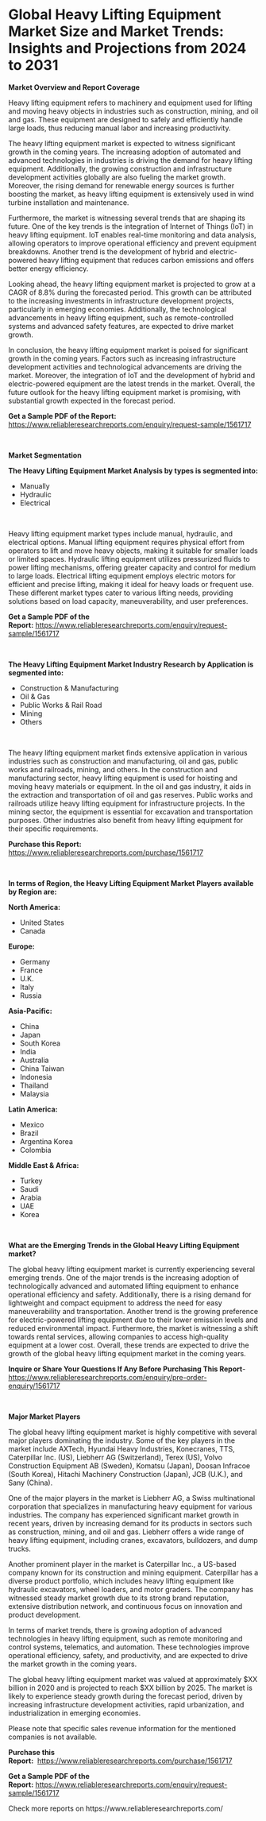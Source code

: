 <p><h1>Global Heavy Lifting Equipment Market Size and Market Trends: Insights and Projections from 2024 to 2031</h1></p><p><strong>Market Overview and Report Coverage</strong></p>
<p><p>Heavy lifting equipment refers to machinery and equipment used for lifting and moving heavy objects in industries such as construction, mining, and oil and gas. These equipment are designed to safely and efficiently handle large loads, thus reducing manual labor and increasing productivity.</p><p>The heavy lifting equipment market is expected to witness significant growth in the coming years. The increasing adoption of automated and advanced technologies in industries is driving the demand for heavy lifting equipment. Additionally, the growing construction and infrastructure development activities globally are also fueling the market growth. Moreover, the rising demand for renewable energy sources is further boosting the market, as heavy lifting equipment is extensively used in wind turbine installation and maintenance.</p><p>Furthermore, the market is witnessing several trends that are shaping its future. One of the key trends is the integration of Internet of Things (IoT) in heavy lifting equipment. IoT enables real-time monitoring and data analysis, allowing operators to improve operational efficiency and prevent equipment breakdowns. Another trend is the development of hybrid and electric-powered heavy lifting equipment that reduces carbon emissions and offers better energy efficiency.</p><p>Looking ahead, the heavy lifting equipment market is projected to grow at a CAGR of 8.8% during the forecasted period. This growth can be attributed to the increasing investments in infrastructure development projects, particularly in emerging economies. Additionally, the technological advancements in heavy lifting equipment, such as remote-controlled systems and advanced safety features, are expected to drive market growth.</p><p>In conclusion, the heavy lifting equipment market is poised for significant growth in the coming years. Factors such as increasing infrastructure development activities and technological advancements are driving the market. Moreover, the integration of IoT and the development of hybrid and electric-powered equipment are the latest trends in the market. Overall, the future outlook for the heavy lifting equipment market is promising, with substantial growth expected in the forecast period.</p></p>
<p><strong>Get a Sample PDF of the Report:</strong> <a href="https://www.reliableresearchreports.com/enquiry/request-sample/1561717">https://www.reliableresearchreports.com/enquiry/request-sample/1561717</a></p>
<p>&nbsp;</p>
<p><strong>Market Segmentation</strong></p>
<p><strong>The Heavy Lifting Equipment Market Analysis by types is segmented into:</strong></p>
<p><ul><li>Manually</li><li>Hydraulic</li><li>Electrical</li></ul></p>
<p>&nbsp;</p>
<p><p>Heavy lifting equipment market types include manual, hydraulic, and electrical options. Manual lifting equipment requires physical effort from operators to lift and move heavy objects, making it suitable for smaller loads or limited spaces. Hydraulic lifting equipment utilizes pressurized fluids to power lifting mechanisms, offering greater capacity and control for medium to large loads. Electrical lifting equipment employs electric motors for efficient and precise lifting, making it ideal for heavy loads or frequent use. These different market types cater to various lifting needs, providing solutions based on load capacity, maneuverability, and user preferences.</p></p>
<p><strong>Get a Sample PDF of the Report:</strong>&nbsp;<a href="https://www.reliableresearchreports.com/enquiry/request-sample/1561717">https://www.reliableresearchreports.com/enquiry/request-sample/1561717</a></p>
<p>&nbsp;</p>
<p><strong>The Heavy Lifting Equipment Market Industry Research by Application is segmented into:</strong></p>
<p><ul><li>Construction & Manufacturing</li><li>Oil & Gas</li><li>Public Works & Rail Road</li><li>Mining</li><li>Others</li></ul></p>
<p>&nbsp;</p>
<p><p>The heavy lifting equipment market finds extensive application in various industries such as construction and manufacturing, oil and gas, public works and railroads, mining, and others. In the construction and manufacturing sector, heavy lifting equipment is used for hoisting and moving heavy materials or equipment. In the oil and gas industry, it aids in the extraction and transportation of oil and gas reserves. Public works and railroads utilize heavy lifting equipment for infrastructure projects. In the mining sector, the equipment is essential for excavation and transportation purposes. Other industries also benefit from heavy lifting equipment for their specific requirements.</p></p>
<p><strong>Purchase this Report:</strong>&nbsp; <a href="https://www.reliableresearchreports.com/purchase/1561717">https://www.reliableresearchreports.com/purchase/1561717</a></p>
<p>&nbsp;</p>
<p><strong>In terms of Region, the Heavy Lifting Equipment Market Players available by Region are:</strong></p>
<p>
    <p> <strong> North America: </strong>
        <ul>
            <li>United States</li>
            <li>Canada</li>
        </ul>
        </p> 
    <p> <strong> Europe: </strong>
        <ul>
            <li>Germany</li>
            <li>France</li>
            <li>U.K.</li>
            <li>Italy</li>
            <li>Russia</li>
        </ul>
        </p> 
    <p> <strong> Asia-Pacific: </strong>
        <ul>
            <li>China</li>
            <li>Japan</li>
            <li>South Korea</li>
            <li>India</li>
            <li>Australia</li>
            <li>China Taiwan</li>
            <li>Indonesia</li>
            <li>Thailand</li>
            <li>Malaysia</li>
        </ul>
        </p> 
    <p> <strong> Latin America: </strong>
        <ul>
            <li>Mexico</li>
            <li>Brazil</li>
            <li>Argentina Korea</li>
            <li>Colombia</li>
        </ul>
        </p> 
    <p> <strong> Middle East & Africa: </strong>
        <ul>
            <li>Turkey</li>
            <li>Saudi</li>
            <li>Arabia</li>
            <li>UAE</li>
            <li>Korea</li>
        </ul>
    </p>
    </p>
<p>&nbsp;</p>
<p><strong>What are the Emerging Trends in the Global Heavy Lifting Equipment market?</strong></p>
<p><p>The global heavy lifting equipment market is currently experiencing several emerging trends. One of the major trends is the increasing adoption of technologically advanced and automated lifting equipment to enhance operational efficiency and safety. Additionally, there is a rising demand for lightweight and compact equipment to address the need for easy maneuverability and transportation. Another trend is the growing preference for electric-powered lifting equipment due to their lower emission levels and reduced environmental impact. Furthermore, the market is witnessing a shift towards rental services, allowing companies to access high-quality equipment at a lower cost. Overall, these trends are expected to drive the growth of the global heavy lifting equipment market in the coming years.</p></p>
<p><strong>Inquire or Share Your Questions If Any Before Purchasing This Report</strong>- <a href="https://www.reliableresearchreports.com/enquiry/pre-order-enquiry/1561717">https://www.reliableresearchreports.com/enquiry/pre-order-enquiry/1561717</a></p>
<p>&nbsp;</p>
<p><strong>Major Market Players</strong></p>
<p><p>The global heavy lifting equipment market is highly competitive with several major players dominating the industry. Some of the key players in the market include AXTech, Hyundai Heavy Industries, Konecranes, TTS, Caterpillar Inc. (US), Liebherr AG (Switzerland), Terex (US), Volvo Construction Equipment AB (Sweden), Komatsu (Japan), Doosan Infracoe (South Korea), Hitachi Machinery Construction (Japan), JCB (U.K.), and Sany (China).</p><p>One of the major players in the market is Liebherr AG, a Swiss multinational corporation that specializes in manufacturing heavy equipment for various industries. The company has experienced significant market growth in recent years, driven by increasing demand for its products in sectors such as construction, mining, and oil and gas. Liebherr offers a wide range of heavy lifting equipment, including cranes, excavators, bulldozers, and dump trucks.</p><p>Another prominent player in the market is Caterpillar Inc., a US-based company known for its construction and mining equipment. Caterpillar has a diverse product portfolio, which includes heavy lifting equipment like hydraulic excavators, wheel loaders, and motor graders. The company has witnessed steady market growth due to its strong brand reputation, extensive distribution network, and continuous focus on innovation and product development.</p><p>In terms of market trends, there is growing adoption of advanced technologies in heavy lifting equipment, such as remote monitoring and control systems, telematics, and automation. These technologies improve operational efficiency, safety, and productivity, and are expected to drive the market growth in the coming years.</p><p>The global heavy lifting equipment market was valued at approximately $XX billion in 2020 and is projected to reach $XX billion by 2025. The market is likely to experience steady growth during the forecast period, driven by increasing infrastructure development activities, rapid urbanization, and industrialization in emerging economies.</p><p>Please note that specific sales revenue information for the mentioned companies is not available.</p></p>
<p><strong>Purchase this Report:</strong>&nbsp;&nbsp;<a href="https://www.reliableresearchreports.com/purchase/1561717">https://www.reliableresearchreports.com/purchase/1561717</a></p>
<p></p>
<p><strong>Get a Sample PDF of the Report:</strong>&nbsp;<a href="https://www.reliableresearchreports.com/enquiry/request-sample/1561717">https://www.reliableresearchreports.com/enquiry/request-sample/1561717</a></p>
<p>Check more reports on https://www.reliableresearchreports.com/</p>